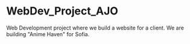 # WebDev_Project_AJO
Web Development project where we build a website for a client. We are building "Anime Haven" for Sofia.
